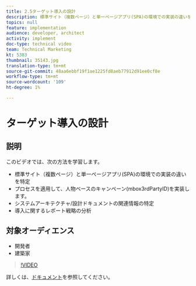 ```yaml
---
title: 2.5ターゲット導入の設計
description: 標準サイト（複数ページ）と単一ページアプリ(SPA)の環境での実装の違いを識別し、人ベースのキャンペーン(mbox3rdPartyID)を実装するプロセスを適用し、システムアーキテクチャ/デザインドキュメントで関連する情報を識別し、導入に影響を与えるレポート戦略を分析
topics: null
feature: implementation
audience: developer, architect
activity: implement
doc-type: technical video
team: Technical Marketing
kt: 5383
thumbnail: 35143.jpg
translation-type: tm+mt
source-git-commit: 48aa6ebbf19f1ae1225fd8aeb77912d91ee0cf8e
workflow-type: tm+mt
source-wordcount: '109'
ht-degree: 1%

---
```



# ターゲット導入の設計

## 説明

このビデオでは、次の方法を学習します。

* 標準サイト（複数ページ）と単一ページアプリ(SPA)の環境での実装の違いを特定
* プロセスを適用して、人物ベースのキャンペーン(mbox3rdPartyID)を実装します。
* システムアーキテクチャ/設計ドキュメントの関連情報の特定
* 導入に関するレポート戦略の分析

## 対象オーディエンス

* 開発者
* 建築家

>[!VIDEO](https://video.tv.adobe.com/v/35143/?quality=12)

詳しくは、[ドキュメント](https://docs.adobe.com/content/help/en/target/using/implement-target/implementing-target.html)を参照してください。
